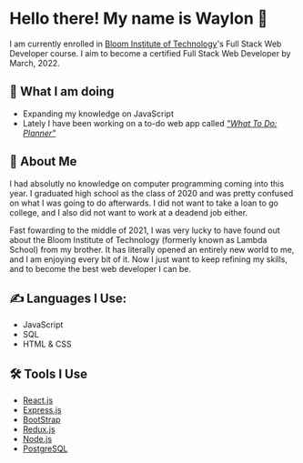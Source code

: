 # Hello there! My name is Waylon 👋
I am currently enrolled in [Bloom Institute of Technology](https://www.bloomtech.com/)'s Full Stack Web Developer course. I aim to become a certified Full Stack Web Developer by March, 2022.

## :walking: What I am doing
- Expanding my knowledge on JavaScript
- Lately I have been working on a to-do web app called [_"What To Do: Planner"_](https://github.com/DoctorWayWay/what-to-do-planner)

## :seedling: About Me
I had absolutly no knowledge on computer programming coming into this year. I graduated high school as the class of 2020 and was pretty confused on what I was going to do afterwards. I did not want to take a loan to go college, and I also did not want to work at a deadend job either.

Fast fowarding to the middle of 2021, I was very lucky to have found out about the Bloom Institute of Technology (formerly known as Lambda School) from my brother. It has literally opened an entirely new world to me, and I am enjoying every bit of it. Now I just want to keep refining my skills, and to become the best web developer I can be.

## :writing_hand: Languages I Use:
- JavaScript
- SQL
- HTML & CSS

## :hammer_and_wrench: Tools I Use
- [React.js](https://reactjs.org/)
- [Express.js](https://expressjs.com/)
- [BootStrap](https://getbootstrap.com/)
- [Redux.js](https://redux.js.org/)
- [Node.js](https://nodejs.org/)
- [PostgreSQL](https://www.postgresql.org/)

<!--
**DoctorWayWay/doctorwayway** is a ✨ _special_ ✨ repository because its `README.md` (this file) appears on your GitHub profile.

Here are some ideas to get you started:

- 🔭 I’m currently working on ...
- 🌱 I’m currently learning ...
- 👯 I’m looking to collaborate on ...
- 🤔 I’m looking for help with ...
- 💬 Ask me about ...
- 📫 How to reach me: ...
- 😄 Pronouns: ...
- ⚡ Fun fact: ...
-->
